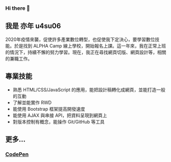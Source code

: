 ### Hi there 👋
## 我是 亦年 u4su06

<!--
**u4su06/u4su06** is a ✨ _special_ ✨ repository because its `README.md` (this file) appears on your GitHub profile.

Here are some ideas to get you started:

- 🔭 I’m currently working on ...
- 🌱 I’m currently learning ...
- 👯 I’m looking to collaborate on ...
- 🤔 I’m looking for help with ...
- 💬 Ask me about ...
- 📫 How to reach me: ...
- 😄 Pronouns: ...
- ⚡ Fun fact: ...
-->
2020年疫情來襲，促使許多產業數位轉型，也促使我下定決心，要學習數位技能。於是找到 ALPHA Camp 線上學校，開始報名上課。這一年來，我在正常上班的情況下，持續不懈的努力學習。現在，我正在尋找網頁切版、網頁設計等，相關的兼職工作。
## 專業技能
* 熟悉 HTML/CSS/JavaScript 的應用，能把設計稿轉化成網頁，並能打造一般的互動
* 了解並能實作 RWD
* 能使用 Bootstrap 框架提高開發速度
* 能使用 AJAX 與串接 API，把資料呈現到網頁上
* 對版本控制有概念，能操作 Git/GitHub 等工具

## 更多...
### [CodePen](https://codepen.io/hbeeasfl)
